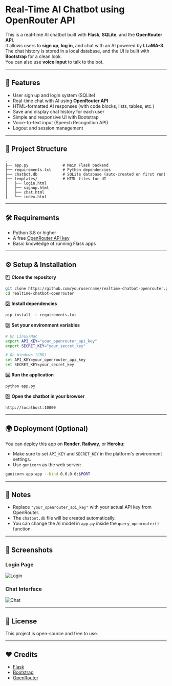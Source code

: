 
# Real-Time AI Chatbot using OpenRouter API

This is a real-time AI chatbot built with **Flask**, **SQLite**, and the **OpenRouter API**.  
It allows users to **sign up**, **log in**, and chat with an AI powered by **LLaMA-3**.  
The chat history is stored in a local database, and the UI is built with **Bootstrap** for a clean look.  
You can also use **voice input** to talk to the bot.

---

## 🚀 Features
- User sign up and login system (SQLite)
- Real-time chat with AI using **OpenRouter API**
- HTML-formatted AI responses (with code blocks, lists, tables, etc.)
- Save and display chat history for each user
- Simple and responsive UI with Bootstrap
- Voice-to-text input (Speech Recognition API)
- Logout and session management

---

## 📂 Project Structure
```
.
├── app.py               # Main Flask backend
├── requirements.txt     # Python dependencies
├── chatbot.db           # SQLite database (auto-created on first run)
├── templates/           # HTML files for UI
│   ├── login.html
│   ├── signup.html
│   ├── chat.html
│   └── index.html
```

---

## 🛠️ Requirements
- Python 3.8 or higher
- A free [OpenRouter API key](https://openrouter.ai/)
- Basic knowledge of running Flask apps

---

## ⚙️ Setup & Installation

1️⃣ **Clone the repository**
```bash
git clone https://github.com/yourusername/realtime-chatbot-openrouter.git
cd realtime-chatbot-openrouter
```

2️⃣ **Install dependencies**
```bash
pip install -r requirements.txt
```

3️⃣ **Set your environment variables**
```bash
# On Linux/Mac
export API_KEY="your_openrouter_api_key"
export SECRET_KEY="your_secret_key"

# On Windows (CMD)
set API_KEY=your_openrouter_api_key
set SECRET_KEY=your_secret_key
```

4️⃣ **Run the application**
```bash
python app.py
```

5️⃣ **Open the chatbot in your browser**
```
http://localhost:10000
```

---

## 🌍 Deployment (Optional)
You can deploy this app on **Render**, **Railway**, or **Heroku**:
- Make sure to set `API_KEY` and `SECRET_KEY` in the platform's environment settings.
- Use `gunicorn` as the web server:
```bash
gunicorn app:app --bind 0.0.0.0:$PORT
```

---

## 📝 Notes
- Replace `"your_openrouter_api_key"` with your actual API key from OpenRouter.
- The `chatbot.db` file will be created automatically.
- You can change the AI model in `app.py` inside the `query_openrouter()` function.

---

## 📸 Screenshots
### Login Page
![Login](https://via.placeholder.com/600x300?text=Login+Page)

### Chat Interface
![Chat](https://via.placeholder.com/600x300?text=Chat+Interface)

---

## 📜 License
This project is open-source and free to use.

---

## ❤️ Credits
- [Flask](https://flask.palletsprojects.com/)
- [Bootstrap](https://getbootstrap.com/)
- [OpenRouter](https://openrouter.ai/)

